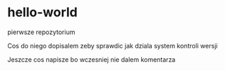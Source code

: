 # hello-world
pierwsze repozytorium

Cos do niego dopisalem zeby sprawdic jak dziala system kontroli wersji

Jeszcze cos napisze bo wczesniej nie dalem komentarza
